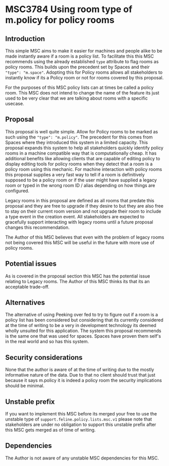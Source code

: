 # MSC3784 Using room type of m.policy for policy rooms

## Introduction

This simple MSC aims to make it easier for machines and people alike to be made instantly aware if a 
room is a policy list. To facilitate this this MSC recommends using the already established `type` 
attribute to flag rooms as policy rooms. This builds upon the precedent set by Spaces and their 
`"type": "m.space"`. Adopting this for Policy rooms allows all stakeholders to instantly know if its 
a Policy room or not for rooms covered by this proposal. 

For the purposes of this MSC policy lists can at times be called a policy room. This MSC does not intend 
to change the name of the feature its just used to be very clear that we are talking about rooms with a 
specific usecase. 

## Proposal

This proposal is well quite simple. Allow for Policy rooms to be marked as such using the 
`"type": "m.policy"`. The precedent for this comes from Spaces where they introduced this system in a
limited capacity. This proposal expands this system to help all stakeholders quickly identify 
policy rooms in a machine compatible way that is computationally cheap. It has additional benefits like
allowing clients that are capable of editing policy to display editing tools for policy rooms when they
detect that a room is a policy room using this mechanic. For machine interaction with policy rooms this
proposal supplies a very fast way to tell if a room is definitively supposed to be a policy room or if 
the user might have supplied a legacy room or typed in the wrong room ID / alias depending on how things
are configured. 

Legacy rooms in this proposal are defined as all rooms that predate this proposal and they are free to upgrade
if they desire to but they are also free to stay on their current room version and not upgrade their
room to include a type event in the creation event. All stakeholders are expected to gracefully support 
interacting with legacy rooms until a future proposal changes this recommendation. 

The Author of this MSC believes that even with the problem of legacy rooms not being covered this MSC will
be useful in the future with more use of policy rooms. 


## Potential issues

As is covered in the proposal section this MSC has the potential issue relating to Legacy rooms.
The Author of this MSC thinks its that its an acceptable trade-off. 


## Alternatives

The alternative of using Peeking over fed to try to figure out if a room is a policy list has been
considered but considering that its currently considered at the time of writing to be a very in development
technology its deemed wholly unsuited for this application. The system this proposal recommends is the same
one that was used for spaces. Spaces have proven them self's in the real world and so has this system.

## Security considerations

None that the author is aware of at the time of writing due to the mostly informative nature of the data.
Due to that no client should trust that just because it says m.policy it is indeed a policy room the security
implications should be minimal.

## Unstable prefix

If you want to implement this MSC before its merged your free to use the unstable type of 
`support.feline.policy.lists.msc.v1` please note that stakeholders are under no obligation to support this
unstable prefix after this MSC gets merged as of time of writing. 

## Dependencies

The Author is not aware of any unstable MSC dependencies for this MSC.
